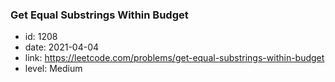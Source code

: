 ### Get Equal Substrings Within Budget

* id: 1208
* date: 2021-04-04
* link: https://leetcode.com/problems/get-equal-substrings-within-budget
* level: Medium
